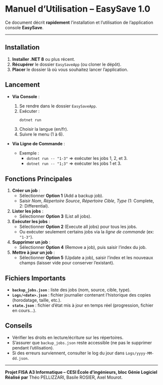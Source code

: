 # Manuel d’Utilisation – EasySave 1.0

Ce document décrit **rapidement** l’installation et l’utilisation de l’application console **EasySave**.

---

## Installation

1. **Installer .NET 8** ou plus récent.
2. **Récupérer** le dossier `EasySaveApp` (ou cloner le dépôt).
3. **Placer** le dossier là où vous souhaitez lancer l’application.

## Lancement

- **Via Console** :
  1. Se rendre dans le dossier `EasySaveApp`.
  2. Exécuter : 
     ```bash
     dotnet run
     ```
  3. Choisir la langue (en/fr).
  4. Suivre le menu (1 à 6).

- **Via Ligne de Commande** :
  - Exemple : 
    - `dotnet run -- "1-3"` => exécuter les jobs 1, 2, et 3.
    - `dotnet run -- "1;3"` => exécuter les jobs 1 et 3.

## Fonctions Principales

1. **Créer un job** : 
   - Sélectionner **Option 1** (Add a backup job).
   - Saisir *Nom*, *Répertoire Source*, *Répertoire Cible*, *Type* (1: Complete, 2: Differential).
2. **Lister les jobs** : 
   - Sélectionner **Option 3** (List all jobs).
3. **Exécuter les jobs** : 
   - Sélectionner **Option 2** (Execute all jobs) pour tous les jobs.
   - Ou exécuter seulement certains jobs via la *ligne de commande* (ex: `"1-3"`).
4. **Supprimer un job** : 
   - Sélectionner **Option 4** (Remove a job), puis saisir l’index du job.
5. **Mettre à jour un job** : 
   - Sélectionner **Option 5** (Update a job), saisir l’index et les nouveaux champs (laisser vide pour conserver l’existant).

## Fichiers Importants

- **`backup_jobs.json`** : liste des jobs (nom, source, cible, type).
- **`Logs/<date>.json`** : fichier journalier contenant l’historique des copies (horodatage, taille, etc.).
- **`state.json`** : fichier d’état mis à jour en temps réel (progression, fichier en cours…).

## Conseils

- Vérifier les droits en lecture/écriture sur les répertoires.
- S’assurer que `backup_jobs.json` reste accessible (ne pas le supprimer pendant l’utilisation).
- Si des erreurs surviennent, consulter le log du jour dans `Logs/yyyy-MM-dd.json`.

---

**Projet FISA A3 Informatique – CESI École d’ingénieurs, bloc Génie Logiciel**  
**Réalisé par** Théo PELLIZZARI, Basile ROSIER, Axel Mourot.
